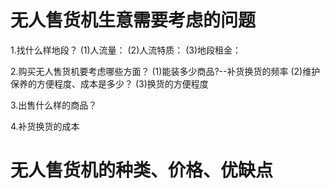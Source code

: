 # 无人售货机生意需要考虑的问题
1.找什么样地段？
  (1)人流量：
  (2)人流特质：
  (3)地段租金：

2.购买无人售货机要考虑哪些方面？
  (1)能装多少商品?--补货换货的频率
  (2)维护保养的方便程度、成本是多少？
  (3)换货的方便程度

3.出售什么样的商品？
  
4.补货换货的成本  

# 无人售货机的种类、价格、优缺点